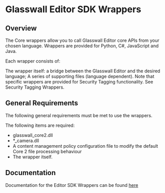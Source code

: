 # Glasswall Editor SDK Wrappers

## Overview
The Core wrappers allow you to call Glasswall Editor core APIs from your chosen language. Wrappers are provided for Python, C#, JavaScript and Java.

Each wrapper consists of:

The wrapper itself: a bridge between the Glasswall Editor and the desired language;
A series of supporting files (language dependent).
Note that specific wrappers are provided for Security Tagging functionality. See Security Tagging Wrappers.

## General Requirements

The following general requirements must be met to use the wrappers.

The following items are required:
- glasswall_core2.dll
- *_camera.dll
- A content management policy configuration file to modify the default Core 2 file processing behaviour
- The wrapper itself.

## Documentation

Documentation for the Editor SDK Wrappers can be found [here](https://docs.glasswallsolutions.com/sdk/editor/Content/Wrappers/Language%20Wrapper.htm)
